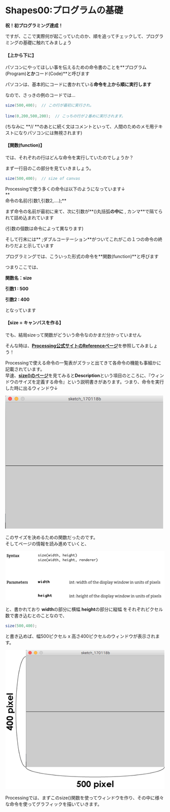 # Shapes00:プログラムの基礎

**祝！初プログラミング達成！**

ですが、ここで実際何が起こっていたのか、順を追ってチェックして、プログラミングの基礎に触れてみましょう

#### 【上から下に】

パソコンにやってほしい事を伝えるための命令書のことを**プログラム\(Program\)**とか**コード\(Code\)**と呼びます

パソコンは、基本的にコードに書かれている**命令を上から順に実行します**

なので、さっきの例のコードでは...

```java
size(500,400);  // この行が最初に実行され。

line(0,200,500,200);  // こっちの行が２番めに実行されます。
```

\(ちなみに **// **のあとに続く文はコメントといって、人間のためのメモ用テキストになりパソコンには無視されます\)

#### 【関数\(function\)】

では、それぞれの行はどんな命令を実行していたのでしょうか？

まず一行目のこの部分を見ていきましょう。

```java
size(500,400);  // size of canvas
```

Processingで使う多くの命令は以下のようになっています↓  
**  
命令の名前\(引数1,引数2,....\);**

まず命令の名前が最初に来て、次に引数が**\(\)丸括弧**の中に** , カンマ**で隔てられて詰め込まれています

\(引数の個数は命令によって異なります\)

そして行末には** ;ダブルコーテーション**がついてこれがこの１つの命令の終わりだよと示しています

プログラミングでは、こういった形式の命令を**関数\(function\)**と呼びます

つまりここでは、

**関数名：size**

**引数1 : 500**

**引数2 : 400**

となっています



#### 【size = キャンバスを作る】

でも、結局sizeって関数がどういう命令なのかまだ分かっていません

そんな時は、[**Processing公式サイトのReferenceページ**](https://processing.org/reference/)を参照してみましょう！

Processingで使える命令の一覧表がズラッと出てきて各命令の機能も事細かに記載されています。  
早速、[**size\(\)のページ**](https://processing.org/reference/size_.html)を見てみると**Description**という項目のところに、『ウィンドウのサイズを定義する命令』という説明書きがあります。つまり、命令を実行した時に出るウィンドウ↓

  
![](assets/line_run.png)

このサイズを決めるための関数だったのです。  
そしてページの情報を読み進めていくと、  


![](/assets/size_ref.png)

と、書かれており
**width**の部分に横幅
**height**の部分に縦幅
をそれぞれピクセル数で書き込むとのことなので、

```java
size(500,400);
```
と書き込めば、幅500ピクセル x 高さ400ピクセルのウィンドウが表示されます。

![](/assets/line_run_size.png)

Processingでは、まずこのsize()関数を使ってウィンドウを作り、その中に様々な命令を使ってグラフィックを描いていきます。



